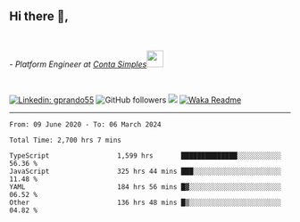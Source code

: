 <h2>Hi there  👋,</h2> </br>

<p><em>- Platform Engineer at <a href="https://contasimples.com">Conta Simples</a><img src="https://media.giphy.com/media/WUlplcMpOCEmTGBtBW/giphy.gif" width="30"> 
</em></p></br>


[![Linkedin: gprando55](https://img.shields.io/badge/-gprando55-blue?style=flat-square&logo=Linkedin&logoColor=white&link=https://www.linkedin.com/in/prandogabriel/)](https://www.linkedin.com/in/prandogabriel)
![GitHub followers](https://img.shields.io/github/followers/prandogabriel?label=Follow&style=social)
![](https://visitor-badge.glitch.me/badge?page_id=prandogabriel.prandogabriel)
[![Waka Readme](https://github.com/prandogabriel/prandogabriel/actions/workflows/update-stats.yml.yml/badge.svg)](https://github.com/prandogabriel/prandogabriel/actions/workflows/update-stats.yml.yml)

---

<!--START_SECTION:waka-->

```golang
From: 09 June 2020 - To: 06 March 2024

Total Time: 2,700 hrs 7 mins

TypeScript                 1,599 hrs       ██████████████░░░░░░░░░░░   56.36 %
JavaScript                 325 hrs 44 mins ███░░░░░░░░░░░░░░░░░░░░░░   11.48 %
YAML                       184 hrs 56 mins █▓░░░░░░░░░░░░░░░░░░░░░░░   06.52 %
Other                      136 hrs 48 mins █▒░░░░░░░░░░░░░░░░░░░░░░░   04.82 %
```

<!--END_SECTION:waka-->
